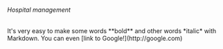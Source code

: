 <h6> Hospital management </h6>
It's very easy to make some words **bold** and other words *italic* with Markdown. You can even [link to Google!](http://google.com)
